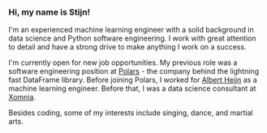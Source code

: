 ### Hi, my name is Stijn!

I'm an experienced machine learning engineer with a solid background in data science and Python software engineering.
I work with great attention to detail and have a strong drive to make anything I work on a success.

I'm currently open for new job opportunities.
My previous role was a software engineering position at [Polars](https://pola.rs) - the company behind the lightning fast DataFrame library.
Before joining Polars, I worked for [Albert Heijn](https://www.ah.nl/) as a machine learning engineer.
Before that, I was a data science consultant at [Xomnia](https://www.xomnia.com/).

Besides coding, some of my interests include singing, dance, and martial arts.
